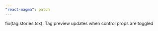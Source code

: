 ```yaml
---
"react-magma": patch
---
```


fix(tag.stories.tsx): Tag preview updates when control props are toggled
